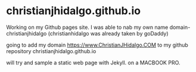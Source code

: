# christianjhidalgo.github.io

Working on my Github pages site. 
I was able to nab my own name domain- christianjhidalgo (christianhidalgo was already taken by goDaddy)

going to add my domain https://www.ChristianJHidalgo.COM to my github repository christianjhidalgo.github.io

will try and sample a static web page with Jekyll. on a MACBOOK PRO.
